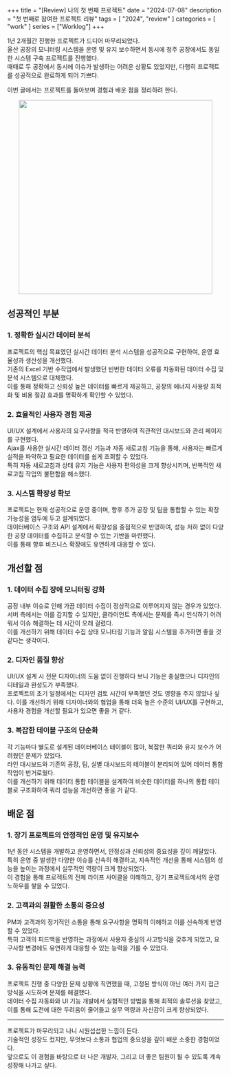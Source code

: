 +++
title = "[Review] 나의 첫 번째 프로젝트"
date = "2024-07-08"
description = "첫 번째로 참여한 프로젝트 리뷰"
tags = [
    "2024",
    "review"
]
categories = [
    "work"
]
series = ["Worklog"]
+++

1년 2개월간 진행한 프로젝트가 드디어 마무리되었다. <br>
울산 공장의 모니터링 시스템을 운영 및 유지 보수하면서 동시에 청주 공장에서도 동일한 시스템 구축 프로젝트를 진행했다. <br>
때때로 두 공장에서 동시에 이슈가 발생하는 어려운 상황도 있었지만, 다행히 프로젝트를 성공적으로 완료하게 되어 기쁘다.

이번 글에서는 프로젝트를 돌아보며 경험과 배운 점을 정리하려 한다.

<p align="center"><img src="https://github.com/user-attachments/assets/2b780a23-8621-4cda-a57f-b55f0344d2b0" width="450"></p>

<!--more-->

## 성공적인 부분

### 1. 정확한 실시간 데이터 분석

프로젝트의 핵심 목표였던 실시간 데이터 분석 시스템을 성공적으로 구현하여, 운영 효율성과 생산성을 개선했다. <br>
기존의 Excel 기반 수작업에서 발생했던 빈번한 데이터 오류를 자동화된 데이터 수집 및 분석 시스템으로 대체했다. <br>
이를 통해 정확하고 신뢰성 높은 데이터를 빠르게 제공하고, 공장의 에너지 사용량 최적화 및 비용 절감 효과를 명확하게 확인할 수 있었다.

### 2. 효율적인 사용자 경험 제공

UI/UX 설계에서 사용자의 요구사항을 적극 반영하여 직관적인 대시보드와 관리 페이지를 구현했다. <br>
Ajax를 사용한 실시간 데이터 갱신 기능과 자동 새로고침 기능을 통해, 사용자는 빠르게 실적을 파악하고 필요한 데이터를 쉽게 조회할 수 있었다. <br>
특히 자동 새로고침과 상태 유지 기능은 사용자 편의성을 크게 향상시키며, 반복적인 새로고침 작업의 불편함을 해소했다.

### 3. 시스템 확장성 확보

프로젝트는 현재 성공적으로 운영 중이며, 향후 추가 공장 및 팀을 통합할 수 있는 확장 가능성을 염두에 두고 설계되었다. <br>
데이터베이스 구조와 API 설계에서 확장성을 중점적으로 반영하여, 성능 저하 없이 다양한 공장 데이터를 수집하고 분석할 수 있는 기반을 마련했다. <br>
이를 통해 향후 비즈니스 확장에도 유연하게 대응할 수 있다.

## 개선할 점

### 1. 데이터 수집 장애 모니터링 강화

공장 내부 이슈로 인해 가끔 데이터 수집이 정상적으로 이루어지지 않는 경우가 있었다. <br>
서버 측에서는 이를 감지할 수 있지만, 클라이언트 측에서는 문제를 즉시 인식하기 어려워서 이슈 해결하는 데 시간이 오래 걸렸다. <br>
이를 개선하기 위해 데이터 수집 상태 모니터링 기능과 알림 시스템을 추가하면 좋을 것 같다는 생각이다.

### 2. 디자인 품질 향상

UI/UX 설계 시 전문 디자이너의 도움 없이 진행하다 보니 기능은 충실했으나 디자인의 디테일과 완성도가 부족했다. <br>
프로젝트의 초기 일정에서는 디자인 검토 시간이 부족했던 것도 영향을 주지 않았나 싶다.
이를 개선하기 위해 디자이너와의 협업을 통해 더욱 높은 수준의 UI/UX를 구현하고, 사용자 경험을 개선할 필요가 있으면 좋을 거 같다.

### 3. 복잡한 테이블 구조의 단순화

각 기능마다 별도로 설계된 데이터베이스 테이블이 많아, 복잡한 쿼리와 유지 보수가 어려웠던 문제가 있었다. <br>
라인 대시보드와 기존의 공장, 팀, 실별 대시보드의 테이블이 분리되어 있어 데이터 통합 작업이 번거로웠다. <br>
이를 개선하기 위해 데이터 통합 테이블을 설계하여 비슷한 데이터를 하나의 통합 테이블로 구조화하여 쿼리 성능을 개선하면 좋을 거 같다.

## 배운 점

### 1. 장기 프로젝트의 안정적인 운영 및 유지보수

1년 동안 시스템을 개발하고 운영하면서, 안정성과 신뢰성의 중요성을 깊이 깨달았다. <br>
특히 운영 중 발생한 다양한 이슈를 신속히 해결하고, 지속적인 개선을 통해 시스템의 성능을 높이는 과정에서 실무적인 역량이 크게 향상되었다.  <br>
이 경험을 통해 프로젝트의 전체 라이프 사이클을 이해하고, 장기 프로젝트에서의 운영 노하우를 쌓을 수 있었다.

### 2. 고객과의 원활한 소통의 중요성

PM과 고객과의 정기적인 소통을 통해 요구사항을 명확히 이해하고 이를 신속하게 반영할 수 있었다. <br>
특히 고객의 피드백을 반영하는 과정에서 사용자 중심의 사고방식을 갖추게 되었고, 요구사항 변경에도 유연하게 대응할 수 있는 능력을 기를 수 있었다.

### 3. 유동적인 문제 해결 능력

프로젝트 진행 중 다양한 문제 상황에 직면했을 때, 고정된 방식이 아닌 여러 가지 접근 방식을 시도하며 문제를 해결했다. <br>
데이터 수집 자동화와 UI 기능 개발에서 실험적인 방법을 통해 최적의 솔루션을 찾았고, 이를 통해 도전에 대한 두려움이 줄어들고 실무 역량과 자신감이 크게 향상되었다.

<hr>

프로젝트가 마무리되고 나니 시원섭섭한 느낌이 든다. <br>
기술적인 성장도 컸지만, 무엇보다 소통과 협업의 중요성을 깊이 배운 소중한 경험이었다. <br>
앞으로도 이 경험을 바탕으로 더 나은 개발자, 그리고 더 좋은 팀원이 될 수 있도록 계속 성장해 나가고 싶다.
